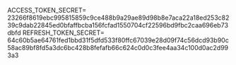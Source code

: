 ACCESS_TOKEN_SECRET= 23266f8619ebc995815859c9ce488b9a29ae89d98b8e7aca22a18ed253c8239c9dab22845ed0bfaffbcba156fcfad1550704cf22596bd9fbc2caa696eb73dbfd
REFRESH_TOKEN_SECRET= 64c60b5ae64761fed1bbd31f5dfd533f80ffc67039e28d09f74c56dcd93b90c58ac89bf8fd5a3dc6bc428b8fefafb66c624c0d0c3fee4aa34c100d0ac2d993a3

